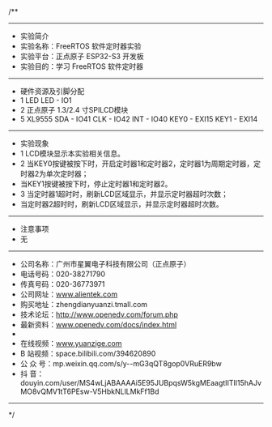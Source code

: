 /**
 ***************************************************************************************************
 * 实验简介
 * 实验名称：FreeRTOS 软件定时器实验
 * 实验平台：正点原子 ESP32-S3 开发板
 * 实验目的：学习 FreeRTOS 软件定时器

 ***************************************************************************************************
 * 硬件资源及引脚分配
 * 1 LED
     LED - IO1
 * 2 正点原子 1.3/2.4 寸SPILCD模块
 * 5 XL9555
     SDA         -  IO41
     CLK         -  IO42
     INT         -  IO40
     KEY0        -  EXI15
     KEY1        -  EXI14

 ***************************************************************************************************
 * 实验现象
 * 1 LCD模块显示本实验相关信息。
 * 2 当KEY0按键被按下时，开启定时器1和定时器2，定时器1为周期定时器，定时器2为单次定时器；
 *   当KEY1按键被按下时，停止定时器1和定时器2。
 * 3 当定时器1超时时，刷新LCD区域显示，并显示定时器超时次数；
 *   当定时器2超时时，刷新LCD区域显示，并显示定时器超时次数。

 ***************************************************************************************************
 * 注意事项
 * 无
 
 ***********************************************************************************************************
 * 公司名称：广州市星翼电子科技有限公司（正点原子）
 * 电话号码：020-38271790
 * 传真号码：020-36773971
 * 公司网址：www.alientek.com
 * 购买地址：zhengdianyuanzi.tmall.com
 * 技术论坛：http://www.openedv.com/forum.php
 * 最新资料：www.openedv.com/docs/index.html
 *
 * 在线视频：www.yuanzige.com
 * B 站视频：space.bilibili.com/394620890
 * 公 众 号：mp.weixin.qq.com/s/y--mG3qQT8gop0VRuER9bw
 * 抖    音：douyin.com/user/MS4wLjABAAAAi5E95JUBpqsW5kgMEaagtIITIl15hAJvMO8vQMV1tT6PEsw-V5HbkNLlLMkFf1Bd
 ***********************************************************************************************************
 */